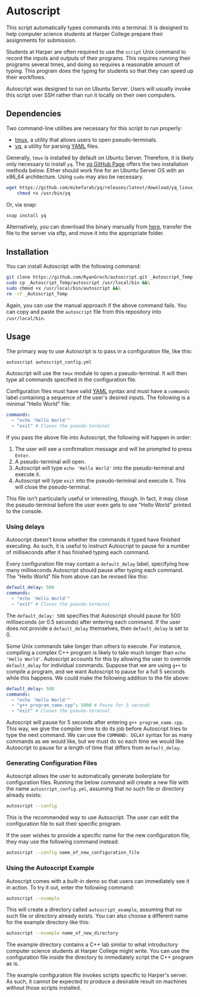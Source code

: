 # Autoscript

This script automatically types commands into a terminal. It is designed to help computer science students at Harper College prepare their assignments for submission.

Students at Harper are often required to use the `script` Unix command to record the inputs and outputs of their programs. This requires running their programs several times, and doing so requires a reasonable amount of typing. This program does the typing for students so that they can speed up their workflows.

Autoscript was designed to run on Ubuntu Server. Users will usually invoke this script over SSH rather than run it locally on their own computers.

## Dependencies

Two command-line utilities are necessary for this script to run properly:

- [tmux](https://github.com/tmux/tmux/wiki), a utility that allows users to open pseudo-terminals.
- [yq](https://github.com/mikefarah/yq), a utility for parsing [YAML](https://yaml.org/spec/1.2.2/) files.

Generally, `tmux` is installed by default on Ubuntu Server. Therefore, it is likely only necessary to install `yq`. The [yq GitHub Page](https://github.com/mikefarah/yq#install) offers the two installation methods below. Either should work fine for an Ubuntu Server OS with an x86_64 architecture. Using `sudo` may also be necessary.

```sh
wget https://github.com/mikefarah/yq/releases/latest/download/yq_linux_amd64 -O /usr/bin/yq &&\
    chmod +x /usr/bin/yq
```

Or, via snap:

```sh
snap install yq
```

Alternatively, you can download the binary manually from [here](https://github.com/mikefarah/yq/releases/latest/download/yq_linux_amd64), transfer the file to the server via sftp, and move it into the appropriate folder.

## Installation

You can install Autoscript with the following command:

```sh
git clone https://github.com/RyanGroch/autoscript.git _Autoscript_Temp &&\
sudo cp _Autoscript_Temp/autoscript /usr/local/bin &&\
sudo chmod +x /usr/local/bin/autoscript &&\
rm -rf _Autoscript_Temp
```

Again, you can use the manual approach if the above command fails. You can copy and paste the `autoscript` file from this repository into `/usr/local/bin`.

## Usage

The primary way to use Autoscript is to pass in a configuration file, like this:

```sh
autoscript autoscript_config.yml
```

Autoscript will use the `tmux` module to open a pseudo-terminal. It will then type all commands specified in the configuration file.

Configuration files must have valid [YAML](https://yaml.org/spec/1.2.2/) syntax and must have a `commands` label containing a sequence of the user's desired inputs. The following is a minimal "Hello World" file:

```yml
commands:
  - "echo 'Hello World'"
  - "exit" # Closes the pseudo-terminal
```

If you pass the above file into Autoscript, the following will happen in order:

1. The user will see a confirmation message and will be prompted to press `Enter`.
2. A pseudo-terminal will open.
3. Autoscript will type `echo 'Hello World'` into the pseudo-terminal and execute it.
4. Autoscript will type `exit` into the pseudo-terminal and execute it. This will close the pseudo-terminal.

This file isn't particularly useful or interesting, though. In fact, it may close the pseudo-terminal before the user even gets to see "Hello World" printed to the console.

### Using delays

Autoscript doesn't know whether the commands it typed have finished executing. As such, it is useful to instruct Autoscript to pause for a number of milliseconds after it has finished typing each command.

Every configuration file may contain a `default_delay` label, specifying how many milliseconds Autoscript should pause after typing each command. The "Hello World" file from above can be revised like this:

```yml
default_delay: 500
commands:
  - "echo 'Hello World'"
  - "exit" # Closes the pseudo-terminal
```

The `default_delay: 500` specifies that Autoscript should pause for 500 milliseconds (or 0.5 seconds) after entering each command. If the user does not provide a `default_delay` themselves, then `default_delay` is set to 0.

Some Unix commands take longer than others to execute. For instance, compiling a complex C++ program is likely to take much longer than `echo 'Hello World'`. Autoscript accounts for this by allowing the user to override `default_delay` for individual commands. Suppose that we are using `g++` to compile a program, and we want Autoscript to pause for a full 5 seconds while this happens. We could make the following addition to the file above:

```yml
default_delay: 500
commands:
  - "echo 'Hello World'"
  - "g++ program_name.cpp": 5000 # Pause for 5 seconds
  - "exit" # Closes the pseudo-terminal
```

Autoscript will pause for 5 seconds after entering `g++ program_name.cpp`. This way, we give the compiler time to do its job before Autoscript tries to type the next command. We can use the `COMMAND: DELAY` syntax for as many commands as we would like, but we must do so each time we would like Autoscript to pause for a length of time that differs from `default_delay`.

### Generating Configuration Files

Autoscript allows the user to automatically generate boilerplate for configuration files. Running the below command will create a new file with the name `autoscript_config.yml`, assuming that no such file or directory already exists:

```sh
autoscript --config
```

This is the recommended way to use Autoscript. The user can edit the configuration file to suit their specific program.

If the user wishes to provide a specific name for the new configuration file, they may use the following command instead:

```sh
autoscript --config name_of_new_configuration_file
```

### Using the Autoscript Example

Autoscript comes with a built-in demo so that users can immediately see it in action. To try it out, enter the following command:

```sh
autoscript --example
```

This will create a directory called `autoscript_example`, assuming that no such file or directory already exists. You can also choose a different name for the example directory like this:

```sh
autoscript --example name_of_new_directory
```

The example directory contains a C++ lab similar to what introductory computer science students at Harper College might write. You can use the configuration file inside the directory to immediately script the C++ program as is.

The example configuration file invokes scripts specific to Harper's server. As such, it cannot be expected to produce a desirable result on machines without those scripts installed.
